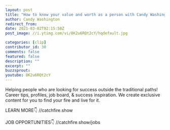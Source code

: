 ```yaml
---
layout: post
title: "How to know your value and worth as a person with Candy Washington"
author: Candy Washington
redirect_from:
date: 2021-03-02T02:15:58Z
post_image: //i.ytimg.com/vi/8K2u6RQt2cY/hqdefault.jpg

categories: [clip]
contributor_id: 30
comments: false
featured: false
description: ""
excerpt: ""
buzzsprout: 
youtube: 8K2u6RQt2cY
---
```

Helping people who are looking for success outside the traditional paths!
Career tips, profiles, job board, & success inspiration.
We create exclusive content for you to find your fire and live for it.

LEARN MORE👇
//catchfire.show

JOB OPPORTUNITIES👇
//catchfire.show/jobs